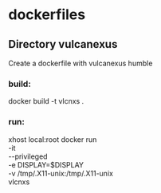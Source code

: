 # dockerfiles

## Directory vulcanexus
Create a dockerfile with vulcanexus humble

### build:
docker build -t vlcnxs .

### run:
xhost local:root
docker run \
    -it \
    --privileged \
    -e DISPLAY=$DISPLAY \
    -v /tmp/.X11-unix:/tmp/.X11-unix \
    vlcnxs